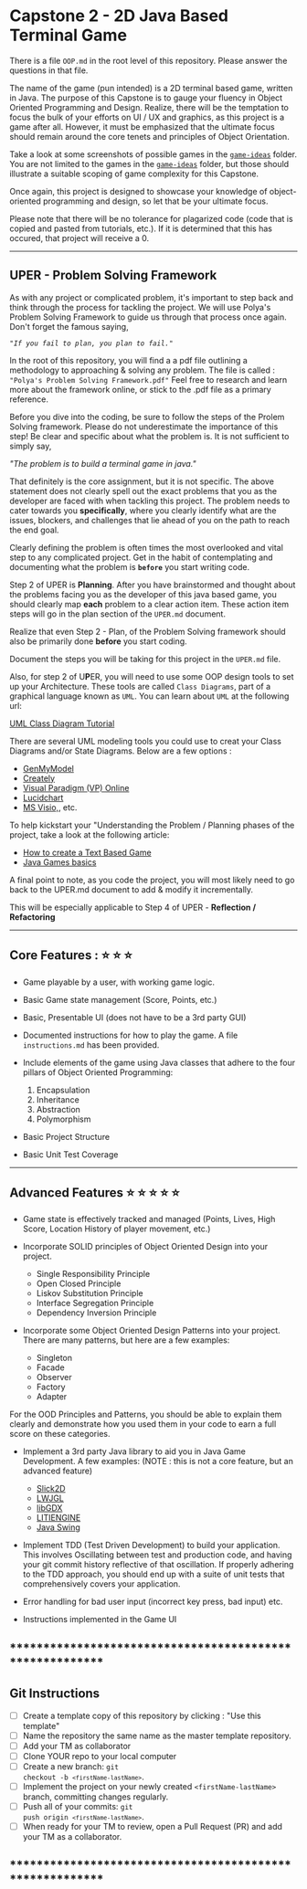 # Capstone 2 - 2D Java Based Terminal Game

There is a file `OOP.md` in the root level of this repository.  Please answer the questions in that file.

The name of the game (pun intended) is a 2D terminal based game, written in Java.  The purpose of this Capstone is to gauge your fluency in Object Oriented Programming and Design.  Realize, there will be the temptation to focus the bulk of your efforts on UI / UX and graphics, as this project is a game after all.  However, it must be emphasized that the ultimate focus should remain around the core tenets and principles of Object Orientation.

Take a look at some screenshots of possible games in the [`game-ideas`](https://github.com/TEKcamp/capstone-2/tree/master/game-ideas) folder. You are not limited to the games in the [`game-ideas`](https://github.com/TEKcamp/capstone-2/tree/master/game-ideas) folder, but those should illustrate a suitable scoping of game complexity for this Capstone.  

Once again, this project is designed to showcase your knowledge of object-oriented programming and design, so let that be your ultimate focus.

Please note that there will be no tolerance for plagarized code (code that is copied and pasted from tutorials, etc.).  If it is determined that this has occured, that project will receive a 0.  

***************************************************************
## UPER - Problem Solving Framework

As with any project or complicated problem, it's important to step back and think through the process for tackling the project.  We will use Polya's Problem Solving Framework to guide us through that process once again.  Don't forget the famous saying, 

<code><i>"If you fail to plan, you plan to fail."</i></code>

In the root of this repository, you will find a a pdf file outlining a methodology to approaching & solving any problem.  The file is called : <code>"Polya's Problem Solving Framework.pdf"</code>  Feel free to research and learn more about the framework online, or stick to the .pdf file as a primary reference.

Before you dive into the coding, be sure to follow the steps of the Prolem Solving framework.  Please do not underestimate the importance of this step!  Be clear and specific about what the problem is.  It is not sufficient to simply say, 

<i>"The problem is to build a terminal game in java."</i>

That definitely is the core assignment, but it is not specific.  The above statement does not clearly spell out the exact problems that you as the developer are faced with when tackling this project.  The problem needs to cater towards you **specifically**, where you clearly identify what are the issues, blockers, and challenges that lie ahead of you on the path to reach the end goal.  

Clearly defining the problem is often times the most overlooked and vital step to any complicated project.  Get in the habit of contemplating and documenting what the problem is <code><strong>before</strong></code> you start writing code.  

Step 2 of UPER is <strong>Planning</strong>.  After you have brainstormed and thought about the problems facing you as the developer of this java based game, you should clearly map <strong>each</strong> problem to a clear action item.  These action item steps will go in the plan section of the <code>UPER.md</code> document.  

Realize that even Step 2 - Plan, of the Problem Solving framework should also be primarily done <strong>before</strong> you start coding.  

Document the steps you will be taking for this project in the <code>UPER.md</code> file.  

Also, for step 2 of U<strong>P</strong>ER, you will need to use some OOP design tools to set up your Architecture.  These tools are called `Class Diagrams`, part of a graphical language known as <code>UML</code>.  You can learn about `UML` at the following url:

[UML Class Diagram Tutorial](https://www.lucidchart.com/pages/uml-class-diagram#discovery__top)

There are several UML modeling tools you could use to creat your Class Diagrams and/or State Diagrams.  Below are a few options : 

- [GenMyModel](https://app.genmymodel.com/)
- [Creately](https://creately.com/diagram-type/class-diagram)
- [Visual Paradigm (VP) Online](https://online.visual-paradigm.com/diagrams/solutions/free-class-diagram-tool/)
- [Lucidchart](https://www.lucidchart.com/)
- [MS Visio,](https://www.microsoft.com/en-us/microsoft-365/visio/flowchart-software), etc.

To help kickstart your "Understanding the Problem / Planning phases of the project, take a look at the following article:

- [How to create a Text Based Game](https://levelskip.com/classic/Make-a-Text-Based-Game)
- [Java Games basics](https://zetcode.com/javagames/basics/)

A final point to note, as you code the project, you will most likely need to go back to the UPER.md document to add & modify it incrementally. 

This will be especially applicable to  Step 4 of UPER - **Reflection / Refactoring**

***************************************************************
## Core Features : ⭐️ ⭐️ ⭐️

- Game playable by a user, with working game logic.
- Basic Game state management (Score, Points, etc.) 
- Basic, Presentable UI (does not have to be a 3rd party GUI)
- Documented instructions for how to play the game.  A file <code>instructions.md</code> has been provided.
- Include elements of the game using Java classes that adhere to the four pillars of Object Oriented Programming: 
  1.  Encapsulation
  2.  Inheritance
  3.  Abstraction
  4.  Polymorphism 

- Basic Project Structure
- Basic Unit Test Coverage


****************************************************************
## Advanced Features ⭐️ ⭐️ ⭐️ ⭐️ ⭐️
* Game state is effectively tracked and managed (Points, Lives, High Score, Location History of player movement, etc.)
* Incorporate SOLID principles of Object Oriented Design into your project.  

  * Single Responsibility Principle
  * Open Closed Principle
  * Liskov Substitution Principle
  * Interface Segregation Principle
  * Dependency Inversion Principle

* Incorporate some Object Oriented Design Patterns into your project.  There are many patterns, but here are a few examples:
  
  * Singleton
  * Facade
  * Observer
  * Factory
  * Adapter

For the OOD Principles and Patterns, you should be able to explain them clearly and demonstrate how you used them in your code to earn a full score on these categories.
  
* Implement a 3rd party Java library to aid you in Java Game Development.  A few examples: (NOTE : this is not a core feature, but an advanced feature)
  * [Slick2D](http://slick.ninjacave.com/)
  * [LWJGL](https://www.lwjgl.org/)
  * [libGDX](https://libgdx.badlogicgames.com/)
  * [LITIENGINE](https://litiengine.com/)
  * [Java Swing](https://docs.oracle.com/javase/tutorial/uiswing/)

* Implement TDD (Test Driven Development) to build your application.  This involves Oscillating between test and production code, and having your git commit history reflective of that oscillation.  If properly adhering to the TDD approach, you should end up with a suite of unit tests that comprehensively covers your application.   
  
* Error handling for bad user input (incorrect key press, bad input) etc.
  
* Instructions implemented in the Game UI

## ********************************************************
## Git Instructions

- [ ] Create a template copy of this repository by clicking : "Use this template"
- [ ] Name the repository the same name as the master template repository.  
- [ ] Add your TM as collaborator
- [ ] Clone YOUR repo to your local computer
- [ ] Create a new branch: <code>git checkout -b `<firstName-lastName>`</code>.
- [ ] Implement the project on your newly created `<firstName-lastName>` branch, committing changes regularly.
- [ ] Push all of your commits: <code>git push origin `<firstName-lastName>`</code>.
- [ ] When ready for your TM to review, open a Pull Request (PR) and add your TM as a collaborator.

## ********************************************************